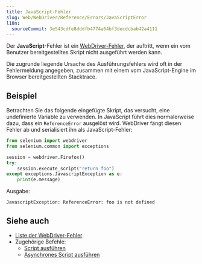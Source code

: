 ```yaml
---
title: JavaScript-Fehler
slug: Web/WebDriver/Reference/Errors/JavaScriptError
l10n:
  sourceCommit: 3e543cdfe8dddfb4774a64bf3decdcbab42a4111
---
```


Der **JavaScript**-Fehler ist ein [WebDriver-Fehler](/de/docs/Web/WebDriver/Reference/Errors), der auftritt, wenn ein vom Benutzer bereitgestelltes Skript nicht ausgeführt werden kann.

Die zugrunde liegende Ursache des Ausführungsfehlers wird oft in der Fehlermeldung angegeben, zusammen mit einem vom JavaScript-Engine im Browser bereitgestellten Stacktrace.

## Beispiel

Betrachten Sie das folgende eingefügte Skript, das versucht, eine undefinierte Variable zu verwenden. In JavaScript führt dies normalerweise dazu, dass ein `ReferenceError` ausgelöst wird. WebDriver fängt diesen Fehler ab und serialisiert ihn als JavaScript-Fehler:

```python
from selenium import webdriver
from selenium.common import exceptions

session = webdriver.Firefox()
try:
    session.execute_script("return foo")
except exceptions.JavascriptException as e:
    print(e.message)
```

Ausgabe:

```plain
JavascriptException: ReferenceError: foo is not defined
```

## Siehe auch

- [Liste der WebDriver-Fehler](/de/docs/Web/WebDriver/Reference/Errors)
- Zugehörige Befehle:
  - [Script ausführen](/de/docs/Web/WebDriver/Reference/Commands/ExecuteScript)
  - [Asynchrones Script ausführen](/de/docs/Web/WebDriver/Reference/Commands/ExecuteAsyncScript)

